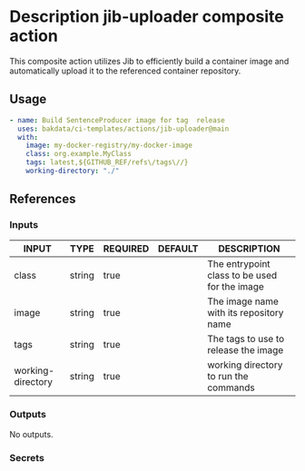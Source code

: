 # Description jib-uploader composite action

This composite action utilizes Jib to efficiently build a container image and automatically upload it to the referenced container repository.

## Usage

```yaml
- name: Build SentenceProducer image for tag  release
  uses: bakdata/ci-templates/actions/jib-uploader@main
  with:
    image: my-docker-registry/my-docker-image
    class: org.example.MyClass
    tags: latest,${GITHUB_REF/refs\/tags\//}
    working-directory: "./"
```


## References

### Inputs

<!-- AUTO-DOC-INPUT:START - Do not remove or modify this section -->

|       INPUT       |  TYPE  | REQUIRED | DEFAULT |                  DESCRIPTION                  |
|-------------------|--------|----------|---------|-----------------------------------------------|
|       class       | string |   true   |         | The entrypoint class to be used for the image |
|       image       | string |   true   |         |    The image name with its repository name    |
|       tags        | string |   true   |         |     The tags to use to release the image      |
| working-directory | string |   true   |         |     working directory to run the commands     |

<!-- AUTO-DOC-INPUT:END -->


### Outputs

<!-- AUTO-DOC-OUTPUT:START - Do not remove or modify this section -->
No outputs.
<!-- AUTO-DOC-OUTPUT:END -->


### Secrets
